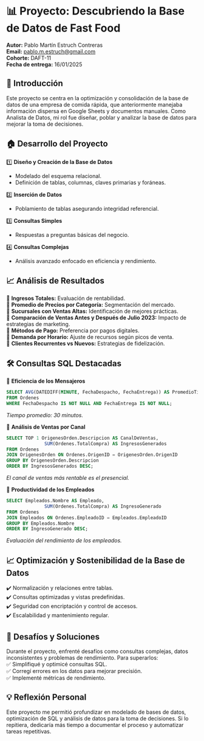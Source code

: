 # 📊 Proyecto: Descubriendo la Base de Datos de Fast Food

**Autor:** Pablo Martín Estruch Contreras  
**Email:** pablo.m.estruch@gmail.com  
**Cohorte:** DAFT-11  
**Fecha de entrega:** 16/01/2025  

## 📌 Introducción

Este proyecto se centra en la optimización y consolidación de la base de datos de una empresa de comida rápida, que anteriormente manejaba información dispersa en Google Sheets y documentos manuales. Como Analista de Datos, mi rol fue diseñar, poblar y analizar la base de datos para mejorar la toma de decisiones.

## 🏠 Desarrollo del Proyecto

1️⃣ **Diseño y Creación de la Base de Datos**  
   - Modelado del esquema relacional.  
   - Definición de tablas, columnas, claves primarias y foráneas.  

2️⃣ **Inserción de Datos**  
   - Poblamiento de tablas asegurando integridad referencial.  

3️⃣ **Consultas Simples**  
   - Respuestas a preguntas básicas del negocio.  

4️⃣ **Consultas Complejas**  
   - Análisis avanzado enfocado en eficiencia y rendimiento.  

## 📈 Análisis de Resultados

🔹 **Ingresos Totales:** Evaluación de rentabilidad.  
🔹 **Promedio de Precios por Categoría:** Segmentación del mercado.  
🔹 **Sucursales con Ventas Altas:** Identificación de mejores prácticas.  
🔹 **Comparación de Ventas Antes y Después de Julio 2023:** Impacto de estrategias de marketing.  
🔹 **Métodos de Pago:** Preferencia por pagos digitales.  
🔹 **Demanda por Horario:** Ajuste de recursos según picos de venta.  
🔹 **Clientes Recurrentes vs Nuevos:** Estrategias de fidelización.  

## 🛠️ Consultas SQL Destacadas

🔸 **Eficiencia de los Mensajeros**
```sql
SELECT AVG(DATEDIFF(MINUTE, FechaDespacho, FechaEntrega)) AS PromedioTiempoEntrega
FROM Ordenes
WHERE FechaDespacho IS NOT NULL AND FechaEntrega IS NOT NULL;
```
*Tiempo promedio: 30 minutos.*

🔸 **Análisis de Ventas por Canal**
```sql
SELECT TOP 1 OrigenesOrden.Descripcion AS CanalDeVentas,
              SUM(Ordenes.TotalCompra) AS IngresosGenerados
FROM Ordenes
JOIN OrigenesOrden ON Ordenes.OrigenID = OrigenesOrden.OrigenID
GROUP BY OrigenesOrden.Descripcion
ORDER BY IngresosGenerados DESC;
```
*El canal de ventas más rentable es el presencial.*

🔸 **Productividad de los Empleados**
```sql
SELECT Empleados.Nombre AS Empleado,
              SUM(Ordenes.TotalCompra) AS IngresoGenerado
FROM Ordenes
JOIN Empleados ON Ordenes.EmpleadoID = Empleados.EmpleadoID
GROUP BY Empleados.Nombre
ORDER BY IngresoGenerado DESC;
```
*Evaluación del rendimiento de los empleados.*

## 📈 Optimización y Sostenibilidad de la Base de Datos

✔️ Normalización y relaciones entre tablas.  
✔️ Consultas optimizadas y vistas predefinidas.  
✔️ Seguridad con encriptación y control de accesos.  
✔️ Escalabilidad y mantenimiento regular.  

## 🚀 Desafíos y Soluciones

Durante el proyecto, enfrenté desafíos como consultas complejas, datos inconsistentes y problemas de rendimiento. Para superarlos:  
✅ Simplifiqué y optimicé consultas SQL.  
✅ Corregí errores en los datos para mejorar precisión.  
✅ Implementé métricas de rendimiento.  

## 💡 Reflexión Personal

Este proyecto me permitió profundizar en modelado de bases de datos, optimización de SQL y análisis de datos para la toma de decisiones. Si lo repitiera, dedicaría más tiempo a documentar el proceso y automatizar tareas repetitivas.

